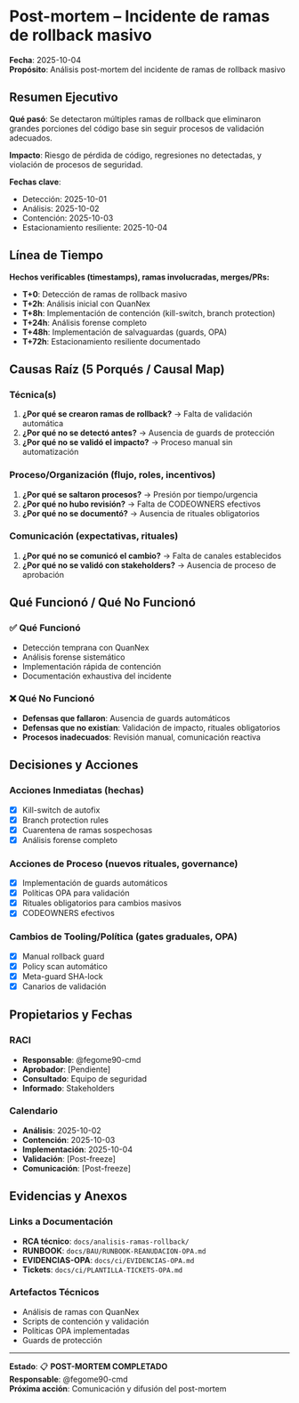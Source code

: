 # Post-mortem – Incidente de ramas de rollback masivo

**Fecha**: 2025-10-04  
**Propósito**: Análisis post-mortem del incidente de ramas de rollback masivo

## Resumen Ejecutivo

**Qué pasó**: Se detectaron múltiples ramas de rollback que eliminaron grandes porciones del código base sin seguir procesos de validación adecuados.

**Impacto**: Riesgo de pérdida de código, regresiones no detectadas, y violación de procesos de seguridad.

**Fechas clave**: 
- Detección: 2025-10-01
- Análisis: 2025-10-02
- Contención: 2025-10-03
- Estacionamiento resiliente: 2025-10-04

## Línea de Tiempo

**Hechos verificables (timestamps), ramas involucradas, merges/PRs:**

- **T+0**: Detección de ramas de rollback masivo
- **T+2h**: Análisis inicial con QuanNex
- **T+8h**: Implementación de contención (kill-switch, branch protection)
- **T+24h**: Análisis forense completo
- **T+48h**: Implementación de salvaguardas (guards, OPA)
- **T+72h**: Estacionamiento resiliente documentado

## Causas Raíz (5 Porqués / Causal Map)

### **Técnica(s)**
1. **¿Por qué se crearon ramas de rollback?** → Falta de validación automática
2. **¿Por qué no se detectó antes?** → Ausencia de guards de protección
3. **¿Por qué no se validó el impacto?** → Proceso manual sin automatización

### **Proceso/Organización (flujo, roles, incentivos)**
1. **¿Por qué se saltaron procesos?** → Presión por tiempo/urgencia
2. **¿Por qué no hubo revisión?** → Falta de CODEOWNERS efectivos
3. **¿Por qué no se documentó?** → Ausencia de rituales obligatorios

### **Comunicación (expectativas, rituales)**
1. **¿Por qué no se comunicó el cambio?** → Falta de canales establecidos
2. **¿Por qué no se validó con stakeholders?** → Ausencia de proceso de aprobación

## Qué Funcionó / Qué No Funcionó

### **✅ Qué Funcionó**
- Detección temprana con QuanNex
- Análisis forense sistemático
- Implementación rápida de contención
- Documentación exhaustiva del incidente

### **❌ Qué No Funcionó**
- **Defensas que fallaron**: Ausencia de guards automáticos
- **Defensas que no existían**: Validación de impacto, rituales obligatorios
- **Procesos inadecuados**: Revisión manual, comunicación reactiva

## Decisiones y Acciones

### **Acciones Inmediatas (hechas)**
- [x] Kill-switch de autofix
- [x] Branch protection rules
- [x] Cuarentena de ramas sospechosas
- [x] Análisis forense completo

### **Acciones de Proceso (nuevos rituales, governance)**
- [x] Implementación de guards automáticos
- [x] Políticas OPA para validación
- [x] Rituales obligatorios para cambios masivos
- [x] CODEOWNERS efectivos

### **Cambios de Tooling/Política (gates graduales, OPA)**
- [x] Manual rollback guard
- [x] Policy scan automático
- [x] Meta-guard SHA-lock
- [x] Canarios de validación

## Propietarios y Fechas

### **RACI**
- **Responsable**: @fegome90-cmd
- **Aprobador**: [Pendiente]
- **Consultado**: Equipo de seguridad
- **Informado**: Stakeholders

### **Calendario**
- **Análisis**: 2025-10-02
- **Contención**: 2025-10-03
- **Implementación**: 2025-10-04
- **Validación**: [Post-freeze]
- **Comunicación**: [Post-freeze]

## Evidencias y Anexos

### **Links a Documentación**
- **RCA técnico**: `docs/analisis-ramas-rollback/`
- **RUNBOOK**: `docs/BAU/RUNBOOK-REANUDACION-OPA.md`
- **EVIDENCIAS-OPA**: `docs/ci/EVIDENCIAS-OPA.md`
- **Tickets**: `docs/ci/PLANTILLA-TICKETS-OPA.md`

### **Artefactos Técnicos**
- Análisis de ramas con QuanNex
- Scripts de contención y validación
- Políticas OPA implementadas
- Guards de protección

---

**Estado**: 📋 **POST-MORTEM COMPLETADO**  
**Responsable**: @fegome90-cmd  
**Próxima acción**: Comunicación y difusión del post-mortem
